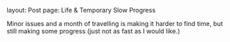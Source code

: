 layout: Post
page: Life & Temporary Slow Progress

Minor issues and a month of travelling is making it harder to find time, but still making some progress (just not as fast as I would like.)
